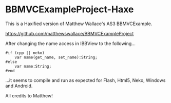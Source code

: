 BBMVCExampleProject-Haxe
========================

This is a Haxified version of Matthew Wallace's AS3 BBMVCExample.

https://github.com/matthewswallace/BBMVCExampleProject

After changing the name access in IBBView to the following...

    #if (cpp || neko)
        var name(get_name, set_name):String;
    #else	
        var name:String;
    #end

...it seems to compile and run as expected for Flash, Html5, Neko, Windows and Android.

All credits to Matthew!


